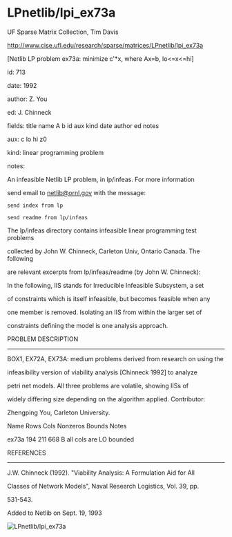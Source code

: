# LPnetlib/lpi_ex73a

 UF Sparse Matrix Collection, Tim Davis

 http://www.cise.ufl.edu/research/sparse/matrices/LPnetlib/lpi_ex73a

 [Netlib LP problem ex73a: minimize c'*x, where Ax=b, lo<=x<=hi]

 id: 713

 date: 1992

 author: Z. You

 ed: J. Chinneck

 fields: title name A b id aux kind date author ed notes

 aux: c lo hi z0

 kind: linear programming problem

 notes:

 An infeasible Netlib LP problem, in lp/infeas.  For more information        

 send email to netlib@ornl.gov with the message:                             

                                                                             

 	send index from lp                                                         

 	send readme from lp/infeas                                                 

                                                                             

 The lp/infeas directory contains infeasible linear programming test problems

 collected by John W. Chinneck, Carleton Univ, Ontario Canada.  The following

 are relevant excerpts from lp/infeas/readme (by John W. Chinneck):          

                                                                             

 In the following, IIS stands for Irreducible Infeasible Subsystem, a set    

 of constraints which is itself infeasible, but becomes feasible when any    

 one member is removed.  Isolating an IIS from within the larger set of      

 constraints defining the model is one analysis approach.                    

                                                                             

 PROBLEM DESCRIPTION                                                         

 -------------------                                                         

                                                                             

 BOX1, EX72A, EX73A:  medium problems derived from research on using the     

 infeasibility version of viability analysis [Chinneck 1992] to analyze      

 petri net models.  All three problems are volatile, showing IISs of         

 widely differing size depending on the algorithm applied.  Contributor:     

 Zhengping You, Carleton University.                                         

                                                                             

 Name       Rows   Cols   Nonzeros Bounds      Notes                         

 ex73a       194    211      668   B            all cols are LO bounded      

                                                                             

 REFERENCES                                                                  

 ----------                                                                  

                                                                             

 J.W.  Chinneck (1992).  "Viability Analysis:  A Formulation Aid for All     

 Classes of Network Models", Naval Research Logistics, Vol.  39, pp.         

 531-543.                                                                    

                                                                             

 Added to Netlib on Sept. 19, 1993                                           

                                                                             

![LPnetlib/lpi_ex73a](http://www2.research.att.com/~yifanhu/GALLERY/GRAPHS/GIF_SMALL/LPnetlib@lpi_ex73a.gif)